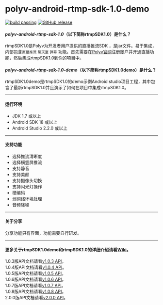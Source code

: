 
polyv-android-rtmp-sdk-1.0-demo
===
[![build passing](https://img.shields.io/badge/build-passing-brightgreen.svg)](#)
[![GitHub release](https://img.shields.io/badge/release-v2.0.0-blue.svg)](https://github.com/easefun/polyv-android-rtmp-sdk-1.0-demo/releases/tag/v2.0.0)
#### _polyv-android-rtmp-sdk-1.0_（以下简称**rtmpSDK1.0**）是什么？
rtmpSDK1.0是Polyv为开发者用户提供的直播推流SDK ，是jar文件。易于集成，内部包含`直播推流` `聊天室` `弹幕` 功能。首先需要在[Polyv官网](http://www.polyv.net)注册账户并开通直播功能，然后集成rtmpSDK1.0到你的项目中。
#### _polyv-android-rtmp-sdk-1.0-demo_（以下简称**rtmpSDK1.0demo**）是什么？
rtmpSDK1.0demo是rtmpSDK1.0的demo示例Android studio项目工程，其中包含了最新rtmpSDK1.0并且演示了如何在项目中集成rtmpSDK1.0。
***
####  运行环境
* JDK 1.7 或以上
* Android SDK 18 或以上
* Android Studio 2.2.0 或以上
***
#### 支持功能
* 选择推流清晰度
* 选择横竖屏推流
* 支持静音
* 支持美颜
* 支持摄像头切换
* 支持闪光灯操作
* 硬编码
* 弱网络环境处理
* 音频降噪
***
#### 关于分享
分享功能只有界面，功能需要自行研发。
***
#### 更多关于rtmpSDK1.0demo和rtmpSDK1.0的详细介绍请看[Wiki](https://github.com/easefun/polyv-android-rtmp-sdk-1.0-demo/wiki)。
1.0.3版API文档请看[v1.0.3 API](http://repo.polyv.net/android/rtmp/sdk/1.0.3/api/index.html)。<br/>
1.0.4版API文档请看[v1.0.4 API](http://repo.polyv.net/android/rtmp/sdk/1.0.4/api/index.html)。<br/>
1.0.5版API文档请看[v1.0.5 API](http://repo.polyv.net/android/rtmp/sdk/1.0.5/api/index.html)。<br/>
1.0.6版API文档请看[v1.0.6 API](http://repo.polyv.net/android/rtmp/sdk/1.0.6/api/index.html)。<br/>
1.0.7版API文档请看[v1.0.7 API](http://repo.polyv.net/android/rtmp/sdk/1.0.7/api/index.html)。<br/>
1.0.8版API文档请看[v1.0.8 API](http://repo.polyv.net/android/rtmp/sdk/1.0.8/api/index.html)。<br/>
2.0.0版API文档请看[v2.0.0 API](http://repo.polyv.net/android/rtmp/sdk/2.0.0/api/index.html)。